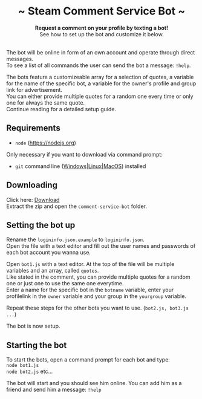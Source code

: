 <div align="center">
	<h1 align="center">~ Steam Comment Service Bot ~</h1>
	<strong>Request a comment on your profile by texting a bot!</strong><br />See how to set up the bot and customize it below.<br /><br />
</div>

The bot will be online in form of an own account and operate through direct messages.  
To see a list of all commands the user can send the bot a message: `!help`.  

The bots feature a customizeable array for a selection of quotes, a variable for the name of the specific bot, a variable for the owner's profile and group link for advertisement.  
You can either provide multiple quotes for a random one every time or only one for always the same quote.  
Continue reading for a detailed setup guide.  

## Requirements

- `node` (https://nodejs.org)

Only necessary if you want to download via command prompt:
- `git` command line ([Windows](https://git-scm.com/download/win)|[Linux](https://git-scm.com/book/en/v2/Getting-Started-Installing-Git)|[MacOS](https://git-scm.com/download/mac)) installed

## Downloading

Click here: [Download](https://github.com/HerrEurobeat/steam-bots/archive/master.zip)  
Extract the zip and open the `comment-service-bot` folder.

## Setting the bot up

Rename the `logininfo.json.example` to `logininfo.json`.  
Open the file with a text editor and fill out the user names and passwords of each bot account you wanna use.  

Open `bot1.js` with a text editor. At the top of the file will be multiple variables and an array, called `quotes`.  
Like stated in the comment, you can provide multiple quotes for a random one or just one to use the same one everytime.  
Enter a name for the specific bot in the `botname` variable, enter your profilelink in the `owner` variable and your group in the `yourgroup` variable.  

Repeat these steps for the other bots you want to use. (`bot2.js, bot3.js ...`)  

The bot is now setup.  

## Starting the bot

To start the bots, open a command prompt for each bot and type:  
`node bot1.js`  
`node bot2.js` etc...

The bot will start and you should see him online. You can add him as a friend and send him a message: `!help`   
